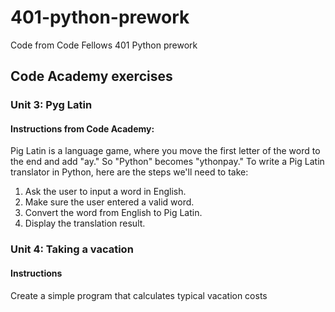# 401-python-prework
Code from Code Fellows 401 Python prework

## Code Academy exercises
### Unit 3: Pyg Latin
#### Instructions from Code Academy:
Pig Latin is a language game, where you move the first letter of the word to the end and add "ay." So "Python" becomes "ythonpay." To write a Pig Latin translator in Python, here are the steps we'll need to take:

1. Ask the user to input a word in English.
2. Make sure the user entered a valid word.
3. Convert the word from English to Pig Latin.
4. Display the translation result.

### Unit 4: Taking a vacation
#### Instructions
Create a simple program that calculates typical vacation costs
